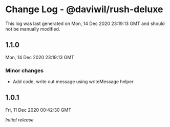 # Change Log - @daviwil/rush-deluxe

This log was last generated on Mon, 14 Dec 2020 23:19:13 GMT and should not be manually modified.

## 1.1.0
Mon, 14 Dec 2020 23:19:13 GMT

### Minor changes

- Add code, write out message using writeMessage helper

## 1.0.1
Fri, 11 Dec 2020 00:42:30 GMT

_Initial release_

